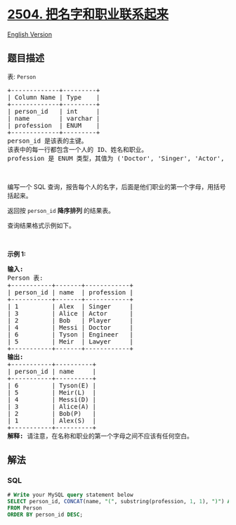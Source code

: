 # [2504. 把名字和职业联系起来](https://leetcode.cn/problems/concatenate-the-name-and-the-profession)

[English Version](/solution/2500-2599/2504.Concatenate%20the%20Name%20and%20the%20Profession/README_EN.md)

## 题目描述

<!-- 这里写题目描述 -->

<p>表: <code>Person</code></p>

<pre>
+-------------+---------+
| Column Name | Type    |
+-------------+---------+
| person_id   | int     |
| name        | varchar |
| profession  | ENUM    |
+-------------+---------+
person_id 是该表的主键。
该表中的每一行都包含一个人的 ID、姓名和职业。
profession 是 ENUM 类型，其值为 ('Doctor', 'Singer', 'Actor', 'Player', 'Engineer', 'Lawyer') 之一。
</pre>

<p>&nbsp;</p>

<p>编写一个 SQL 查询，报告每个人的名字，后面是他们职业的第一个字母，用括号括起来。</p>

<p>返回按 <code>person_id</code> <strong>降序排列&nbsp;</strong>的结果表。</p>

<p>查询结果格式示例如下。</p>

<p>&nbsp;</p>

<p><strong>示例 1:</strong></p>

<pre>
<strong>输入:</strong> 
Person 表:
+-----------+-------+------------+
| person_id | name  | profession |
+-----------+-------+------------+
| 1         | Alex  | Singer     |
| 3         | Alice | Actor      |
| 2         | Bob   | Player     |
| 4         | Messi | Doctor     |
| 6         | Tyson | Engineer   |
| 5         | Meir  | Lawyer     |
+-----------+-------+------------+
<strong>输出:</strong> 
+-----------+----------+
| person_id | name     |
+-----------+----------+
| 6         | Tyson(E) |
| 5         | Meir(L)  |
| 4         | Messi(D) |
| 3         | Alice(A) |
| 2         | Bob(P)   |
| 1         | Alex(S)  |
+-----------+----------+
<strong>解释:</strong> 请注意，在名称和职业的第一个字母之间不应该有任何空白。</pre>

## 解法

### **SQL**

```sql
# Write your MySQL query statement below
SELECT person_id, CONCAT(name, "(", substring(profession, 1, 1), ")") AS name
FROM Person
ORDER BY person_id DESC;
```
